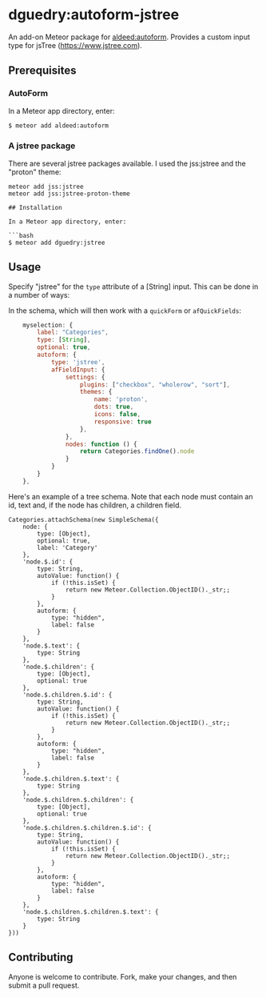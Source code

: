 dguedry:autoform-jstree
=========================

An add-on Meteor package for [aldeed:autoform](https://github.com/aldeed/meteor-autoform). Provides a custom input type for jsTree (https://www.jstree.com).

## Prerequisites

### AutoForm

In a Meteor app directory, enter:

```bash
$ meteor add aldeed:autoform
```

### A jstree package

There are several jstree packages available.  I used the jss:jstree and the "proton" theme:

```
meteor add jss:jstree
meteor add jss:jstree-proton-theme

## Installation

In a Meteor app directory, enter:

```bash
$ meteor add dguedry:jstree
```

## Usage

Specify "jstree" for the `type` attribute of a [String] input. This can be done in a number of ways:

In the schema, which will then work with a `quickForm` or `afQuickFields`:

```js
    myselection: {
        label: "Categories",
        type: [String],
        optional: true,
        autoform: {
            type: 'jstree',
            afFieldInput: {
                settings: {
                    plugins: ["checkbox", "wholerow", "sort"],
                    themes: {
                        name: 'proton',
                        dots: true,
                        icons: false,
                        responsive: true
                    },
                },
                nodes: function () {
                    return Categories.findOne().node
                }
            }
        }
    },
```

Here's an example of a tree schema.  Note that each node must contain an id, text and, if the node has children, a children field.

```
Categories.attachSchema(new SimpleSchema({
    node: {
        type: [Object],
        optional: true,
        label: 'Category'
    },
    'node.$.id': {
        type: String,
        autoValue: function() {
            if (!this.isSet) {
                return new Meteor.Collection.ObjectID()._str;;
            }
        },
        autoform: {
            type: "hidden",
            label: false
        }  
    },
    'node.$.text': {
        type: String
    },
    'node.$.children': {
        type: [Object],
        optional: true
    },
    'node.$.children.$.id': {
        type: String,
        autoValue: function() {
            if (!this.isSet) {
                return new Meteor.Collection.ObjectID()._str;;
            }
        },
        autoform: {
            type: "hidden",
            label: false
        } 
    },
    'node.$.children.$.text': {
        type: String
    },
    'node.$.children.$.children': {
        type: [Object],
        optional: true
    },
    'node.$.children.$.children.$.id': {
        type: String,
        autoValue: function() {
            if (!this.isSet) {
                return new Meteor.Collection.ObjectID()._str;;
            }
        },
        autoform: {
            type: "hidden",
            label: false
        } 
    },
    'node.$.children.$.children.$.text': {
        type: String
    }
}))
```


## Contributing

Anyone is welcome to contribute. Fork, make your changes, and then submit a pull request.

